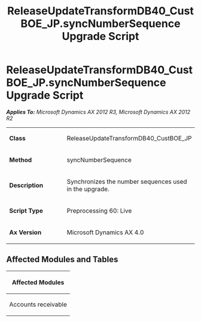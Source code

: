 ﻿---
title: ReleaseUpdateTransformDB40_CustBOE_JP.syncNumberSequence Upgrade Script
TOCTitle: ReleaseUpdateTransformDB40_CustBOE_JP.syncNumberSequence Upgrade Script
ms:assetid: 3a5aa270-c550-8f48-1f63-57a15069e9c4
ms:mtpsurl: https://msdn.microsoft.com/en-us/library/JJ685255(v=AX.60)
ms:contentKeyID: 49707707
ms.date: 05/18/2015
mtps_version: v=AX.60
---

# ReleaseUpdateTransformDB40\_CustBOE\_JP.syncNumberSequence Upgrade Script 


_**Applies To:** Microsoft Dynamics AX 2012 R3, Microsoft Dynamics AX 2012 R2_

<table>
<colgroup>
<col style="width: 50%" />
<col style="width: 50%" />
</colgroup>
<tbody>
<tr class="odd">
<td><p><strong>Class</strong></p></td>
<td><p>ReleaseUpdateTransformDB40_CustBOE_JP</p></td>
</tr>
<tr class="even">
<td><p><strong>Method</strong></p></td>
<td><p>syncNumberSequence</p></td>
</tr>
<tr class="odd">
<td><p><strong>Description</strong></p></td>
<td><p>Synchronizes the number sequences used in the upgrade.</p></td>
</tr>
<tr class="even">
<td><p><strong>Script Type</strong></p></td>
<td><p>Preprocessing 60: Live</p></td>
</tr>
<tr class="odd">
<td><p><strong>Ax Version</strong></p></td>
<td><p>Microsoft Dynamics AX 4.0</p></td>
</tr>
</tbody>
</table>


## Affected Modules and Tables

<table>
<colgroup>
<col style="width: 100%" />
</colgroup>
<thead>
<tr class="header">
<th><p>Affected Modules</p></th>
</tr>
</thead>
<tbody>
<tr class="odd">
<td><p>Accounts receivable</p></td>
</tr>
</tbody>
</table>

  


